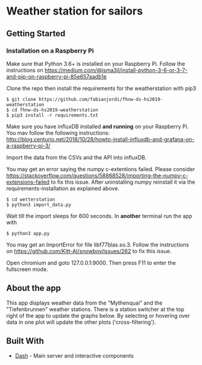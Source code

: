 # Weather station for sailors

## Getting Started

### Installation on a Raspberry Pi

Make sure that Python 3.6+ is installed on your Raspberry Pi.
Follow the instructions on https://medium.com/@isma3il/install-python-3-6-or-3-7-and-pip-on-raspberry-pi-85e657aadb1e

Clone the repo then install the requirements for the weatherstation with pip3

```
$ git clone https://github.com/fabianjordi/fhnw-ds-hs2019-weatherstation
$ cd fhnw-ds-hs2019-weatherstation
$ pip3 install -r requirements.txt
```

Make sure you have influxDB installed **and running** on your Raspberry Pi.
You mav follow the following instructions: http://blog.centurio.net/2018/10/28/howto-install-influxdb-and-grafana-on-a-raspberry-pi-3/

Import the data from the CSVs and the API into influxDB.

You may get an error saying the numpy c-extentions failed.
Please consider https://stackoverflow.com/questions/58868528/importing-the-numpy-c-extensions-failed to fix this issue.
After uninstalling numpy reinstall it via the requirements-installation as explained above.

```
$ cd wetterstation
$ python3 import_data.py
```

Wait till the import sleeps for 600 seconds.
In **another** terminal run the app with 

```
$ python3 app.py
```

You may get an ImportError for file libf77blas.so.3.
Follow the instructions on https://github.com/Kitt-AI/snowboy/issues/262 to fix this issue.

Open chromium and goto 127.0.0.1:9000.
Then press F11 to enter the fullscreen mode.

## About the app

This app displays weather data from the "Mythenquai" and the "Tiefenbrunnen" weather stations.
There is a station switcher at the top right of the app to update the graphs below.
By selecting or hovering over data in one plot will update the other plots ('cross-filtering').

## Built With

- [Dash](https://dash.plot.ly/) - Main server and interactive components
